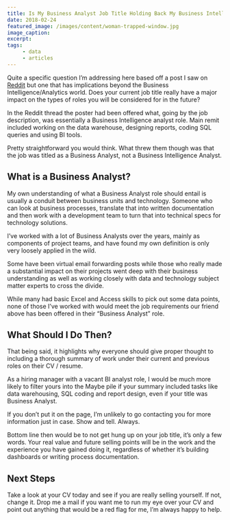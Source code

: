 ```yaml
---
title: Is My Business Analyst Job Title Holding Back My Business Intelligence Career?
date: 2018-02-24
featured_image: /images/content/woman-trapped-window.jpg
image_caption: 
excerpt: 
tags: 
     - data
     - articles
---
```

Quite a specific question I&#8217;m addressing here based off a post I saw on [Reddit][1] but one that has implications beyond the Business Intelligence/Analytics world. Does your current job title really have a major impact on the types of roles you will be considered for in the future?

In the Reddit thread the poster had been offered what, going by the job description, was essentially a Business Intelligence analyst role. Main remit included working on the data warehouse, designing reports, coding SQL queries and using BI tools.

Pretty straightforward you would think. What threw them though was that the job was titled as a Business Analyst, not a Business Intelligence Analyst.

## What is a Business Analyst?

My own understanding of what a Business Analyst role should entail is usually a conduit between business units and technology. Someone who can look at business processes, translate that into written documentation and then work with a development team to turn that into technical specs for technology solutions.

I&#8217;ve worked with a lot of Business Analysts over the years, mainly as components of project teams, and have found my own definition is only very loosely applied in the wild.

Some have been virtual email forwarding posts while those who really made a substantial impact on their projects went deep with their business understanding as well as working closely with data and technology subject matter experts to cross the divide.

While many had basic Excel and Access skills to pick out some data points, none of those I&#8217;ve worked with would meet the job requirements our friend above has been offered in their &#8220;Business Analyst&#8221; role.

## What Should I Do Then?

That being said, it highlights why everyone should give proper thought to including a thorough summary of work under their current and previous roles on their CV / resume.

As a hiring manager with a vacant BI analyst role, I would be much more likely to filter yours into the Maybe pile if your summary included tasks like data warehousing, SQL coding and report design, even if your title was Business Analyst.

If you don&#8217;t put it on the page, I&#8217;m unlikely to go contacting you for more information just in case. Show and tell. Always.

Bottom line then would be to not get hung up on your job title, it&#8217;s only a few words. Your real value and future selling points will be in the work and the experience you have gained doing it, regardless of whether it&#8217;s building dashboards or writing process documentation.

## Next Steps

Take a look at your CV today and see if you are really selling yourself. If not, change it. Drop me a mail if you want me to run my eye over your CV and point out anything that would be a red flag for me, I&#8217;m always happy to help.

 [1]: https://www.reddit.com/r/BusinessIntelligence/comments/6l5wd3/which_job_title_to_pick_business_analyst_or/